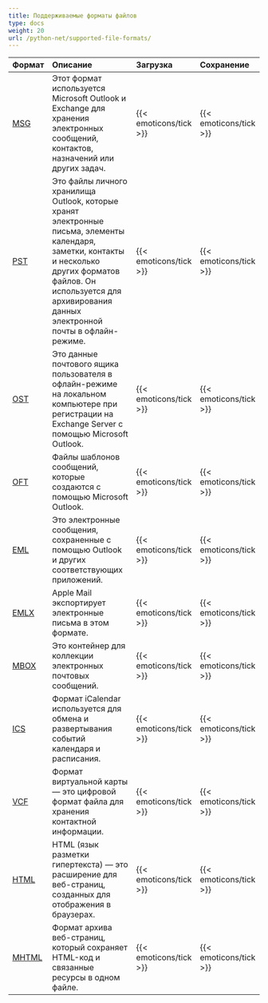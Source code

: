 ```yaml
---
title: Поддерживаемые форматы файлов
type: docs
weight: 20
url: /python-net/supported-file-formats/
---
```




|**Формат**|**Описание**|**Загрузка**|**Сохранение**|
| :- | :- | :- | :- |
|[MSG](https://docs.fileformat.com/email/msg/)|Этот формат используется Microsoft Outlook и Exchange для хранения электронных сообщений, контактов, назначений или других задач.|{{< emoticons/tick >}}|{{< emoticons/tick >}}|
|[PST](https://docs.fileformat.com/email/pst/)|Это файлы личного хранилища Outlook, которые хранят электронные письма, элементы календаря, заметки, контакты и несколько других форматов файлов. Он используется для архивирования данных электронной почты в офлайн-режиме.|{{< emoticons/tick >}}|{{< emoticons/tick >}}|
|[OST](https://docs.fileformat.com/email/ost/)|Это данные почтового ящика пользователя в офлайн-режиме на локальном компьютере при регистрации на Exchange Server с помощью Microsoft Outlook.|{{< emoticons/tick >}}|{{< emoticons/tick >}}|
|[OFT](https://docs.fileformat.com/email/oft/)|Файлы шаблонов сообщений, которые создаются с помощью Microsoft Outlook.|{{< emoticons/tick >}}|{{< emoticons/tick >}}|
|[EML](https://docs.fileformat.com/email/eml/)|Это электронные сообщения, сохраненные с помощью Outlook и других соответствующих приложений.|{{< emoticons/tick >}}|{{< emoticons/tick >}}|
|[EMLX](https://docs.fileformat.com/email/emlx/)|Apple Mail экспортирует электронные письма в этом формате.|{{< emoticons/tick >}}|{{< emoticons/tick >}}|
|[MBOX](https://docs.fileformat.com/email/mbox/)|Это контейнер для коллекции электронных почтовых сообщений.|{{< emoticons/tick >}}|{{< emoticons/tick >}}|
|[ICS](https://docs.fileformat.com/email/ics/)|Формат iCalendar используется для обмена и развертывания событий календаря и расписания.|{{< emoticons/tick >}}|{{< emoticons/tick >}}|
|[VCF](https://docs.fileformat.com/email/vcf/)|Формат виртуальной карты — это цифровой формат файла для хранения контактной информации.|{{< emoticons/tick >}}|{{< emoticons/tick >}}|
|[HTML](https://docs.fileformat.com/web/html/)|HTML (язык разметки гипертекста) — это расширение для веб-страниц, созданных для отображения в браузерах.|{{< emoticons/tick >}}|{{< emoticons/tick >}}|
|[MHTML](https://docs.fileformat.com/web/mhtml/)|Формат архива веб-страниц, который сохраняет HTML-код и связанные ресурсы в одном файле.|{{< emoticons/tick >}}|{{< emoticons/tick >}}|